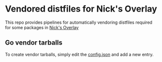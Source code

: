 # Vendored distfiles for Nick's Overlay

This repo provides pipelines for automatically vendoring distfiles required for some packages in [Nick's Overlay](https://github.com/peppapig450/nicks_repo)

## Go vendor tarballs

To create vendor tarballs, simply edit the [config.json](config/go_modules.json) and add a new entry.
